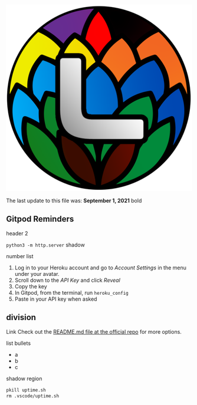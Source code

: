 ![CI logo](./assets/media/images/coin-logo-2d-slim.png)

The last update to this file was: **September 1, 2021**
bold

## Gitpod Reminders
header 2

`python3 -m http.server`
shadow

number list
1. Log in to your Heroku account and go to *Account Settings* in the menu under your avatar.
2. Scroll down to the *API Key* and click *Reveal*
3. Copy the key
4. In Gitpod, from the terminal, run `heroku_config`
5. Paste in your API key when asked

division
------

Link
Check out the <a href="https://github.com/Eventyret/vscode-bcdn" target="_blank">README.md file at the official repo</a> for more options.

list bullets
- a
- b
- c

shadow region
```
pkill uptime.sh
rm .vscode/uptime.sh
```
